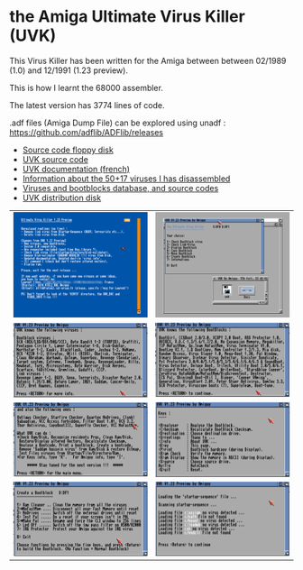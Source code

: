 # the Amiga Ultimate Virus Killer (UVK) # 

This Virus Killer has been written for the Amiga between between 02/1989 (1.0) and 12/1991 (1.23 preview). 

This is how I learnt the 68000 assembler.

The latest version has 3774 lines of code. 

.adf files (Amiga Dump File) can be explored using unadf : https://github.com/adflib/ADFlib/releases

* [Source code floppy disk](adf/uvk_codes.adf)
* [UVK source code](uvk1.22.txt)
* [UVK documentation (french) ](docs/uvk_doc.txt)
* [Information about the 50+17 viruses I has disassembled](docs/virus_info.txt)
* [Viruses and bootblocks database, and source codes](adf/text_boot_virus.adf)
* [UVK distribution disk](adf/uvk_exe.adf)


<table border="0" cellpadding="2" cellspacing="2">
  <tbody>
    <tr>
      <td><img src="pics/uvk_intro.png"></td>
      <td><img src="pics/uvk_main.png"></td>
    </tr>
    <tr>
      <td><img src="pics/uvk_info.png"></td>
      <td><img src="pics/uvk_info2.png"></td>
    </tr>
    <tr>
      <td><img src="pics/uvk_info3.png"></td>
      <td><img src="pics/uvk_keys.png"></td>
    </tr>
    <tr>
      <td><img src="pics/uvk_create.png"></td>
      <td><img src="pics/uvk_scan_startup.png"></td>
    </tr>
  </tbody>
</table>


